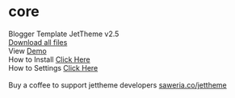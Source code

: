 # core
Blogger Template JetTheme v2.5 <br/>
<a href='https://github.com/jettheme/core/archive/refs/heads/main.zip'>Download all files</a><br/>
View <a href='https://jettheme-demo.blogspot.com/'>Demo</a><br/>
How to Install <a href='https://www.jettheme.com/2020/02/cara-instal-jettheme-di-blogger.html'>Click Here</a><br/>
How to Settings <a href='https://www.jettheme.com/2021/03/setting-template-jettheme.html'>Click Here</a><br/><br/>
Buy a coffee to support jettheme developers <a href='https://saweria.co/jettheme'>saweria.co/jettheme</a>

